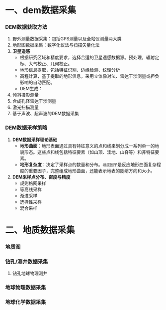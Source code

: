 # 一、dem数据采集

### DEM数据获取方法
1. 野外测量数据采集：包括GPS测量以及全站仪测量两大类
2. 地形图数据采集：数字化仪法与扫描矢量化法
3. **卫星遥感**
    - 根据研究区域和精度要求，选择合适的卫星遥感数据源。预处理，辐射定标、大气校正、几何校正。
    - 地形信息提取，包括特征识别、边缘检测、纹理分析
    - 高程计算，基于提取的地形信息，采用立体像对法、雷达干涉测量或担负影响的自动匹配。
    - DEM生成：
4. 倾斜摄影测量
5. 合成孔径雷达干涉测量 
6. 激光扫描测量
7. 基于声波、超声波的DEM数据采集

### DEM数据采样策略
1. **DEM数据采样理论基础**
    - **地形曲面**：地形表面通过具有特征意义的点和线来划分成一系列单一的地貌形态。这些点和线包括特征要素（如山顶、洼地、山脊等）和非特征要素。
    - **地形复杂度**：决定了采样点的数量和分布。`坡度因子`是反应地形曲面复杂程度的重要因子，完整组成地形曲面，还能表示地表的陡峭方向和大小。
2. **DEM采样点分布、密度与精度**
    - 规则格网采样
    - 等高线采样
    - 渐进采样
    - 选择性采样
    - 混合采样

# 二、地质数据采集

### 地质图

### 

### 钻孔/测井数据采集
1. 钻孔地球物理测井

### 地球物理数据采集

### 地球化学数据采集

